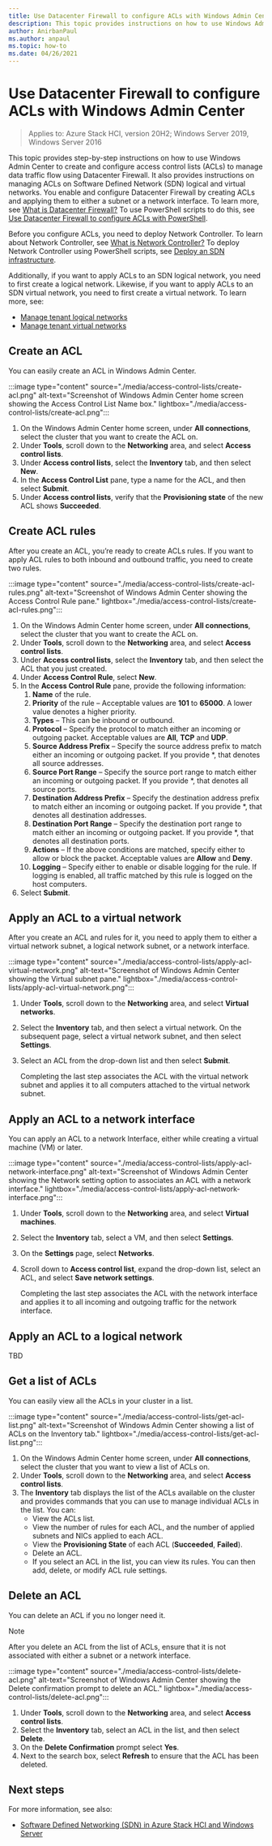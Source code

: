 ```yaml
---
title: Use Datacenter Firewall to configure ACLs with Windows Admin Center
description: This topic provides instructions on how to use Windows Admin Center to create and configure access control lists (ACLs) to manage data traffic flow using Datacenter Firewall and ACLs on Software Defined Network (SDN) logical and virtual networks.
author: AnirbanPaul
ms.author: anpaul
ms.topic: how-to
ms.date: 04/26/2021
---
```


# Use Datacenter Firewall to configure ACLs with Windows Admin Center

>Applies to: Azure Stack HCI, version 20H2; Windows Server 2019, Windows Server 2016

This topic provides step-by-step instructions on how to use Windows Admin Center to create and configure access control lists (ACLs) to manage data traffic flow using Datacenter Firewall. It also provides instructions on managing ACLs on Software Defined Network (SDN) logical and virtual networks. You enable and configure Datacenter Firewall by creating ACLs and applying them to either a subnet or a network interface. To learn more, see [What is Datacenter Firewall?](../concepts/datacenter-firewall-overview.md) To use PowerShell scripts to do this, see [Use Datacenter Firewall to configure ACLs with PowerShell](use-datacenter-firewall-powershell.md).

Before you configure ACLs, you need to deploy Network Controller. To learn about Network Controller, see [What is Network Controller?](../concepts/network-controller-overview.md) To deploy Network Controller using PowerShell scripts, see [Deploy an SDN infrastructure](sdn-express.md).

Additionally, if you want to apply ACLs to an SDN logical network, you need to first create a logical network. Likewise, if you want to apply ACLs to an SDN virtual network, you need to first create a virtual network. To learn more, see:
- [Manage tenant logical networks](tenant-logical-networks.md)
- [Manage tenant virtual networks](tenant-virtual-networks.md)

## Create an ACL
You can easily create an ACL in Windows Admin Center.

:::image type="content" source="./media/access-control-lists/create-acl.png" alt-text="Screenshot of Windows Admin Center home screen showing the Access Control List Name box." lightbox="./media/access-control-lists/create-acl.png":::

1. On the Windows Admin Center home screen, under **All connections**, select the cluster that you want to create the ACL on.
1. Under **Tools**, scroll down to the **Networking** area, and select **Access control lists**.
1. Under **Access control lists**, select the **Inventory** tab, and then select **New**.
1. In the **Access Control List** pane, type a name for the ACL, and then select **Submit**.
1. Under **Access control lists**, verify that the **Provisioning state** of the new ACL shows **Succeeded**.

## Create ACL rules
After you create an ACL, you’re ready to create ACLs rules. If you want to apply ACL rules to both inbound and outbound traffic, you need to create two rules.

:::image type="content" source="./media/access-control-lists/create-acl-rules.png" alt-text="Screenshot of Windows Admin Center showing the Access Control Rule pane." lightbox="./media/access-control-lists/create-acl-rules.png":::

1. On the Windows Admin Center home screen, under **All connections**, select the cluster that you want to create the ACL on.
1. Under **Tools**, scroll down to the **Networking** area, and select **Access control lists**.
1. Under **Access control lists**, select the **Inventory** tab, and then select the ACL that you just created.
1. Under **Access Control Rule**, select **New**.
1. In the **Access Control Rule** pane, provide the following information:
    1. **Name** of the rule.
    1. **Priority** of the rule – Acceptable values are **101** to **65000**. A lower value denotes a higher priority.
    1. **Types** – This can be inbound or outbound.
    1. **Protocol** – Specify the protocol to match either an incoming or outgoing packet. Acceptable values are **All**, **TCP** and **UDP**.
    1. **Source Address Prefix** – Specify the source address prefix to match either an incoming or outgoing packet. If you provide *, that denotes all source addresses.
    1. **Source Port Range** – Specify the source port range to match either an incoming or outgoing packet. If you provide *, that denotes all source ports.
    1. **Destination Address Prefix** – Specify the destination address prefix to match either an incoming or outgoing packet. If you provide *, that denotes all destination addresses.
    1. **Destination Port Range** – Specify the destination port range to match either an incoming or outgoing packet. If you provide *, that denotes all destination ports.
    1. **Actions** – If the above conditions are matched, specify either to allow or block the packet. Acceptable values are **Allow** and **Deny**.
    1. **Logging** – Specify either to enable or disable logging for the rule. If logging is enabled, all  traffic matched by this rule is logged on the host computers.
1. Select **Submit**.

## Apply an ACL to a virtual network
After you create an ACL and rules for it, you need to apply them to either a virtual network subnet, a logical network subnet, or a network interface.

:::image type="content" source="./media/access-control-lists/apply-acl-virtual-network.png" alt-text="Screenshot of Windows Admin Center showing the Virtual subnet pane." lightbox="./media/access-control-lists/apply-acl-virtual-network.png":::

1. Under **Tools**, scroll down to the **Networking** area, and select **Virtual networks**.
1. Select the **Inventory** tab, and then select a virtual network. On the subsequent page, select a virtual network subnet, and then select **Settings**.
1. Select an ACL from the drop-down list and then select **Submit**.

    Completing the last step associates the ACL with the virtual network subnet and applies it to all computers attached to the virtual network subnet.

## Apply an ACL to a network interface
You can apply an ACL to a network Interface, either while creating a virtual machine (VM) or later.

:::image type="content" source="./media/access-control-lists/apply-acl-network-interface.png" alt-text="Screenshot of Windows Admin Center showing the Network setting option to associates an ACL with a network interface." lightbox="./media/access-control-lists/apply-acl-network-interface.png":::

1. Under **Tools**, scroll down to the **Networking** area, and select **Virtual machines**.
1. Select the **Inventory** tab, select a VM, and then select **Settings**.
1. On the **Settings** page, select **Networks**.
1. Scroll down to **Access control list**, expand the drop-down list, select an ACL, and select **Save network settings**.

    Completing the last step associates the ACL with the network interface and applies it to all incoming and outgoing traffic for the network interface.

## Apply an ACL to a logical network
TBD

## Get a list of ACLs
You can easily view all the ACLs in your cluster in a list.

:::image type="content" source="./media/access-control-lists/get-acl-list.png" alt-text="Screenshot of Windows Admin Center showing a list of ACLs on the Inventory tab." lightbox="./media/access-control-lists/get-acl-list.png":::

1. On the Windows Admin Center home screen, under **All connections**, select the cluster that you want to view a list of ACLs on.
1. Under **Tools**, scroll down to the **Networking** area, and select **Access control lists**.
1. The **Inventory** tab displays the list of the ACLs available on the cluster and provides commands that you can use to manage individual ACLs in the list. You can:
    - View the ACLs list.
    - View the number of rules for each ACL, and the number of applied subnets and NICs applied to each ACL.
    - View the **Provisioning State** of each ACL (**Succeeded**, **Failed**).
    - Delete an ACL.
    - If you select an ACL in the list, you can view its rules. You can then add, delete, or modify ACL rule settings.

## Delete an ACL
You can delete an ACL if you no longer need it.

>[!NOTE]
> After you delete an ACL from the list of ACLs, ensure that it is not associated with either a subnet or a network interface.

:::image type="content" source="./media/access-control-lists/delete-acl.png" alt-text="Screenshot of Windows Admin Center showing the Delete confirmation prompt to delete an ACL." lightbox="./media/access-control-lists/delete-acl.png":::

1. Under **Tools**, scroll down to the **Networking** area, and select **Access control lists**.
1. Select the **Inventory** tab, select an ACL in the list, and then select **Delete**.
1. On the **Delete Confirmation** prompt select **Yes**.
1. Next to the search box, select **Refresh** to ensure that the ACL has been deleted.

## Next steps
For more information, see also:
- [Software Defined Networking (SDN) in Azure Stack HCI and Windows Server](../concepts/software-defined-networking.md)
